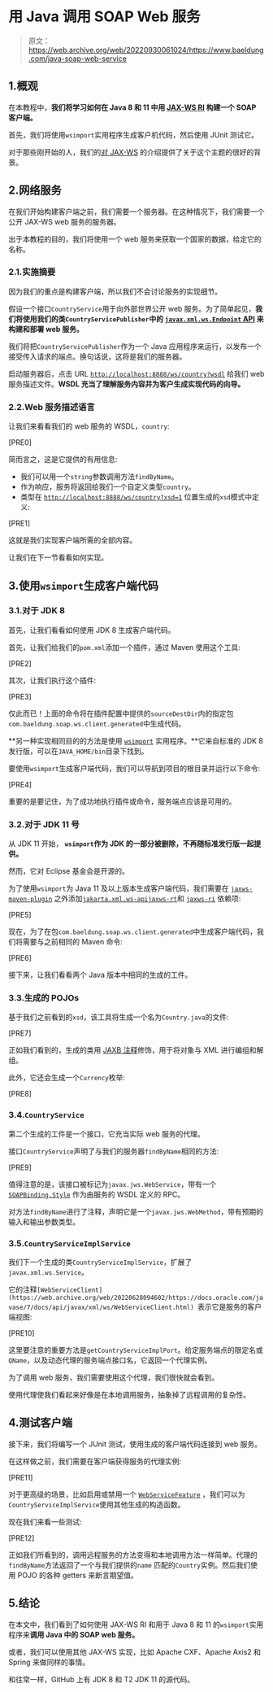 # 用 Java 调用 SOAP Web 服务

> 原文：<https://web.archive.org/web/20220930061024/https://www.baeldung.com/java-soap-web-service>

## 1.概观

在本教程中，**我们将学习如何在 Java 8 和 11 中用 [JAX-WS RI](https://web.archive.org/web/20220628094602/https://javaee.github.io/metro-jax-ws/) 构建一个 SOAP 客户端。**

首先，我们将使用`wsimport`实用程序生成客户机代码，然后使用 JUnit 测试它。

对于那些刚开始的人，我们的[对 JAX-WS](/web/20220628094602/https://www.baeldung.com/jax-ws) 的介绍提供了关于这个主题的很好的背景。

## 2.网络服务

在我们开始构建客户端之前，我们需要一个服务器。在这种情况下，我们需要一个公开 JAX-WS web 服务的服务器。

出于本教程的目的，我们将使用一个 web 服务来获取一个国家的数据，给定它的名称。

### 2.1.实施摘要

因为我们的重点是构建客户端，所以我们不会讨论服务的实现细节。

假设一个接口`CountryService`用于向外部世界公开 web 服务。为了简单起见，**我们将使用我们的类`CountryServicePublisher`中的 [`javax.xml.ws.Endpoint` API](https://web.archive.org/web/20220628094602/https://docs.oracle.com/javase/7/docs/api/javax/xml/ws/Endpoint.html) 来构建和部署 web 服务。**

我们将把`CountryServicePublisher`作为一个 Java 应用程序来运行，以发布一个接受传入请求的端点。换句话说，这将是我们的服务器。

启动服务器后，点击 URL [`http://localhost:8888/ws/country?wsdl`](https://web.archive.org/web/20220628094602/http://localhost:8888/ws/country?wsdl) 给我们 web 服务描述文件。**WSDL 充当了理解服务内容并为客户生成实现代码的向导。**

### 2.2.Web 服务描述语言

让我们来看看我们的 web 服务的 WSDL，`country`:

[PRE0]

简而言之，这是它提供的有用信息:

*   我们可以用一个`string`参数调用方法`findByName`。
*   作为响应，服务将返回给我们一个自定义类型`country`。
*   类型在 [`http://localhost:8888/ws/country?xsd=1`](https://web.archive.org/web/20220628094602/http://localhost:8888/ws/country?xsd=1) 位置生成的`xsd`模式中定义:

[PRE1]

这就是我们实现客户端所需的全部内容。

让我们在下一节看看如何实现。

## 3.使用`wsimport`生成客户端代码

### 3.1.对于 JDK 8

首先，让我们看看如何使用 JDK 8 生成客户端代码。

首先，让我们给我们的`pom.xml`添加一个插件，通过 Maven 使用这个工具:

[PRE2]

其次，让我们执行这个插件:

[PRE3]

仅此而已！上面的命令将在插件配置中提供的`sourceDestDir`内的指定包`com.baeldung.soap.ws.client.generated`中生成代码。

**另一种实现相同目的的方法是使用 [`wsimport`](https://web.archive.org/web/20220628094602/https://docs.oracle.com/javase/7/docs/technotes/tools/share/wsimport.html) 实用程序。**它来自标准的 JDK 8 发行版，可以在`JAVA_HOME/bin`目录下找到。

要使用`wsimport`生成客户端代码，我们可以导航到项目的根目录并运行以下命令:

[PRE4]

重要的是要记住，为了成功地执行插件或命令，服务端点应该是可用的。

### 3.2.对于 JDK 11 号

从 JDK 11 开始， **`wsimport`作为 JDK 的一部分被删除，不再随标准发行版一起提供。**

然而，它对 Eclipse 基金会是开源的。

为了使用`wsimport`为 Java 11 及以上版本生成客户端代码，我们需要在 [`jaxws-maven-plugin`](https://web.archive.org/web/20220628094602/https://search.maven.org/search?q=g:com.sun.xml.ws%20AND%20a:jaxws-maven-plugin) 之外添加[`jakarta.xml.ws-api`](https://web.archive.org/web/20220628094602/https://search.maven.org/search?q=g:jakarta.xml.ws%20AND%20a:jakarta.xml.ws-api)[`jaxws-rt`](https://web.archive.org/web/20220628094602/https://search.maven.org/search?q=g:com.sun.xml.ws%20AND%20a:jaxws-rt)和 [`jaxws-ri`](https://web.archive.org/web/20220628094602/https://search.maven.org/search?q=g:com.sun.xml.ws%20AND%20a:jaxws-ri) 依赖项:

[PRE5]

现在，为了在包`com.baeldung.soap.ws.client.generated`中生成客户端代码，我们将需要与之前相同的 Maven 命令:

[PRE6]

接下来，让我们看看两个 Java 版本中相同的生成的工件。

### 3.3.生成的 POJOs

基于我们之前看到的`xsd`，该工具将生成一个名为`Country.java`的文件:

[PRE7]

正如我们看到的，生成的类用 [JAXB 注释](/web/20220628094602/https://www.baeldung.com/jaxb)修饰，用于将对象与 XML 进行编组和解组。

此外，它还会生成一个`Currency`枚举:

[PRE8]

### 3.4.`CountryService`

第二个生成的工件是一个接口，它充当实际 web 服务的代理。

接口`CountryService`声明了与我们的服务器`findByName`相同的方法:

[PRE9]

值得注意的是，该接口被标记为`javax.jws.WebService`，带有一个 [`SOAPBinding.Style`](https://web.archive.org/web/20220628094602/https://docs.oracle.com/javase/7/docs/api/javax/jws/soap/SOAPBinding.Style.html) 作为由服务的 WSDL 定义的 RPC。

对方法`findByName`进行了注释，声明它是一个`javax.jws.WebMethod`，带有预期的输入和输出参数类型。

### 3.5.`CountryServiceImplService`

我们下一个生成的类`CountryServiceImplService`，扩展了`javax.xml.ws.Service`。

它的注释`[WebServiceClient](https://web.archive.org/web/20220628094602/https://docs.oracle.com/javase/7/docs/api/javax/xml/ws/WebServiceClient.html) `表示它是服务的客户端视图:

[PRE10]

这里要注意的重要方法是`getCountryServiceImplPort`。给定服务端点的限定名或`QName`，以及动态代理的服务端点接口名，它返回一个代理实例。

为了调用 web 服务，我们需要使用这个代理，我们很快就会看到。

使用代理使我们看起来好像是在本地调用服务，抽象掉了远程调用的复杂性。

## 4.测试客户端

接下来，我们将编写一个 JUnit 测试，使用生成的客户端代码连接到 web 服务。

在这样做之前，我们需要在客户端获得服务的代理实例:

[PRE11]

对于更高级的场景，比如启用或禁用一个 [`WebServiceFeature`](https://web.archive.org/web/20220628094602/https://docs.oracle.com/javase/7/docs/api/javax/xml/ws/WebServiceFeature.html) ，我们可以为`CountryServiceImplService`使用其他生成的构造函数。

现在我们来看一些测试:

[PRE12]

正如我们所看到的，调用远程服务的方法变得和本地调用方法一样简单。代理的`findByName`方法返回了一个与我们提供的`name` 匹配的`Country`实例。然后我们使用 POJO 的各种 getters 来断言期望值。

## 5.结论

在本文中，我们看到了如何使用 JAX-WS RI 和用于 Java 8 和 11 的`wsimport`实用程序来**调用 Java 中的 SOAP web 服务。**

或者，我们可以使用其他 JAX-WS 实现，比如 Apache CXF、Apache Axis2 和 Spring 来做同样的事情。

和往常一样，GitHub 上有 JDK 8 和 T2 JDK 11 的源代码。